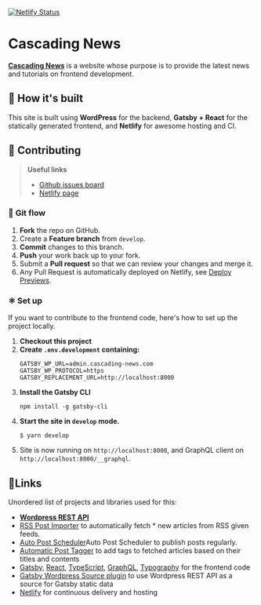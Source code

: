 [![Netlify Status](https://api.netlify.com/api/v1/badges/f8f9ba21-6128-4385-ad1a-67d88fcc6f3e/deploy-status)](https://app.netlify.com/sites/condescending-perlman-298bba/deploys)

# Cascading News

**[Cascading News](https://www.cascading-news.com)** is a website whose purpose is to provide the latest news and tutorials on frontend development.

## 🚀 How it's built

This site is built using **WordPress** for the backend, **Gatsby + React** for the statically generated frontend, and **Netlify** for awesome hosting and CI.

## 🧩 Contributing

> **Useful links**
>
> - [Github issues board](https://github.com/kaayru/cascadingnews-gatsby/projects/2)
> - [Netlify page](https://app.netlify.com/sites/condescending-perlman-298bba/overview)

### 🔀 **Git flow**

1. **Fork** the repo on GitHub.
2. Create a **Feature branch** from `develop`.
3. **Commit** changes to this branch.
4. **Push** your work back up to your fork.
5. Submit a **Pull request** so that we can review your changes and merge it.
6. Any Pull Request is automatically deployed on Netlify, see [Deploy Previews](https://app.netlify.com/sites/condescending-perlman-298bba/deploys?filter=deploy%20previews).

### ⚛️ **Set up**

If you want to contribute to the frontend code, here's how to set up the project locally.

1. **Checkout this project**
2. **Create `.env.development` containing:**
   ```shell
   GATSBY_WP_URL=admin.cascading-news.com
   GATSBY_WP_PROTOCOL=https
   GATSBY_REPLACEMENT_URL=http://localhost:8000
   ```
3. **Install the Gatsby CLI**
   ```
   npm install -g gatsby-cli
   ```
4. **Start the site in `develop` mode.**
   ```shell
   $ yarn develop
   ```
5. Site is now running on `http://localhost:8000`, and GraphQL client on `http://localhost:8000/__graphql`.

## 🔗Links

Unordered list of projects and libraries used for this:

- **[Wordpress REST API](https://developer.wordpress.org/rest-api/)**
- [RSS Post Importer](https://wordpress.org/plugins/rss-post-importer/) to automatically fetch \* new articles from RSS given feeds.
- [Auto Post Scheduler](https://fr.wordpress.org/plugins/auto-post-scheduler/)Auto Post Scheduler to publish posts regularly.
- [Automatic Post Tagger](https://wordpress.org/plugins/automatic-post-tagger/) to add tags to fetched articles based on their titles and contents
- [Gatsby](https://www.gatsbyjs.org/), [React](https://reactjs.org/), [TypeScript](https://www.typescriptlang.org/), [GraphQL](https://graphql.org/), [Typography](https://kyleamathews.github.io/typography.js/) for the frontend code
- [Gatsby Wordpress Source plugin](https://www.gatsbyjs.org/packages/gatsby-source-wordpress/) to use Wordpress REST API as a source for Gatsby static data
- [Netlify](https://www.netlify.com/) for continuous delivery and hosting
